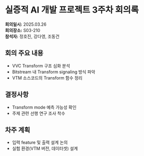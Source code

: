 # 실증적 AI 개발 프로젝트 3주차 회의록

**회의일시:** 2025.03.26  
**회의장소:** S03-210  
**참석자:** 정호진, 강다영, 조동건

## 회의 주요 내용

- VVC Transform 구조 심화 분석
- Bitstream 내 Transform signaling 방식 파악
- VTM 소스코드의 Transform 함수 정리

## 결정사항

- Transform mode 예측 가능성 확인
- 주제 관련 선행 연구 조사 착수

## 차주 계획

- 입력 feature 및 출력 설계 논의
- 실험 환경(VTM 버전, 데이터셋) 설계
